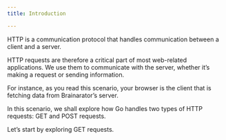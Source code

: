```yaml
---
title: Introduction

---
```

<!--Introduction-->

HTTP is a communication protocol that handles communication between a client and a server.

HTTP requests are therefore a critical part of most web-related applications. We use them to communicate with the server, whether it’s making a request or sending information.

For instance, as you read this scenario, your browser is the client that is fetching data from Brainarator’s server.

In this scenario, we shall explore how Go handles two types of HTTP requests: GET and POST requests.

Let’s start by exploring GET requests.
